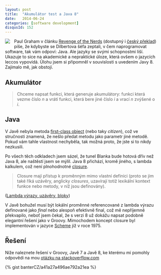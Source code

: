 ```yaml
---
layout: post
title:  "Akumulátor test a Java 8"
date:   2014-06-24
categories: [software development]
disqusId: 152
---
```

<div style="float: left; margin: 0 1em 1em 0; text-align: center;"><a href="http://openclipart.org/detail/13230/lambda-by-anonymous"><img src="http://openclipart.org/image/149px/svg_to_png/13230/Anonymous_lambda.png" /></a></div>Paul Graham v článku <a href="http://www.paulgraham.com/icad.html">Revenge of the Nerds</a> (dostupný i <a href="http://web.archive.org/web/20031020133431/http://otaflegr.com/preklady/PomstaNerdu.html">český překlad</a>) píše, že kdybyste se Dilbertova šéfa zeptali, v čem naprogramovat software, tak vám odpoví: Java. Ale jazyky se svými schopnostmi liší. Ukazuje to sice na akademické a nepraktické úloze, která ovšem o jazycích leccos vypovídá. Úlohu jsem si připomněl v souvislosti s uvedením Javy 8. Zajímalo mě, jak obstojí.
<div style="clear: both"></div>
<!--more-->

Akumulátor
------

<blockquote>Chceme napsat funkci, která generuje akumulátory: funkci která vezme číslo <em>n</em> a vrátí funkci, která bere jiné číslo <em>i</em> a vrací <em>n</em> zvýšené o <em>i</em>.</blockquote>

Java
------

V Javě nebyla metoda <a href="http://en.wikipedia.org/wiki/First-class_citizen">first-class object</a> (nebo taky <em>citizen</em>), což ve stručnosti znamená, že nešlo předat metodu jako parametr jiné metodě. Pokud vám tahle vlastnost nechyběla, tak možná proto, že jste si to nikdy nezkusili.

Po všech těch odkladech jsem sázel, že tunel Blanka bude hotová dřív než Java&nbsp;8, ale naštěstí jsem se mýlil. Java&nbsp;8 přichází, kromě jiného, s lambda kalkulem, což není plnohodnotné <a href="http://en.wikipedia.org/wiki/Closure_(computer_programming)">closure</a>.

<blockquote>Closure mají přístup k proměnným mimo vlastní definici (proto se jim také říká uzávěry, anglicky <em>closures</em>, uzavírají totiž lexikální kontext funkce nebo metody, v níž jsou definovány).</blockquote> (<a href="http://babel.blog.root.cz/2011/07/20/lamba-vyrazy-uzavery-bloky/">Lambda výrazy, uzávěry, bloky</a>)

V Javě bohužel musí být lokální proměnné referencované z lambda výrazu definované jako <em>final</em> nebo alespoň efektivně final, což mě nepříjemně překvapilo, neboť jsem čekal, že s verzi 8 už dokážu napsat podobně elegantní řešení jako v Groovy. Mimochodem koncept closure byl implementován v jazyce <a href="http://en.wikipedia.org/wiki/Scheme_(programming_language)">Scheme</a> již v roce 1975.

Řešení
------

Níže naleznete řešení v Groovy, Javě 7 a Javě 8, ke kterému mi pomohly odpovědi na mou <a href="http://stackoverflow.com/questions/24082945/accumulator-test-java-8">otázku na stackoverflow.com</a>

{% gist banterCZ/a41a27a496ae792a21ea %}

